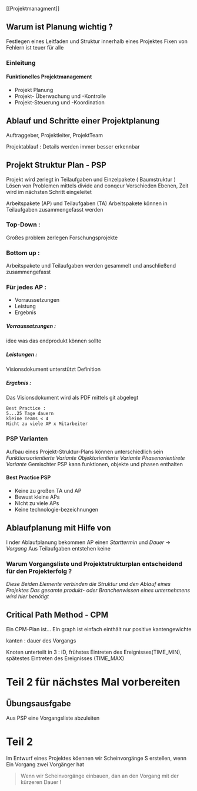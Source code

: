 [[Projektmanagment]]
## Warum ist Planung wichtig ? 
Festlegen eines Leitfaden und Struktur innerhalb eines Projektes
Fixen von Fehlern ist teuer für alle 

### Einleitung 
#### Funktionelles Projektmanagement
- Projekt Planung 
- Projekt- Überwachung und -Kontrolle 
- Projekt-Steuerung und -Koordination 


## Ablauf und Schritte einer Projektplanung 
Auftraggeber, Projektleiter, ProjektTeam

Projektablauf : Details werden immer besser erkennbar 

## Projekt Struktur Plan  - PSP
Projekt wird zerlegt in Teilaufgaben und Einzelpakete ( Baumstruktur  )
Lösen von Problemen mittels divide and conqeur 
Verschieden Ebenen, Zeit wird im nächsten Schritt eingeleitet 

Arbeitspakete (AP) und Teilaufgaben (TA)
Arbeitspakete können in Teilaufgaben zusammengefasst werden 

### Top-Down :
Großes problem zerlegen 
Forschungsprojekte 

### Bottom up : 
Arbeitspakete und Teilaufgaben werden gesammelt und anschließend zusammengefasst 

### Für jedes AP :
- Vorraussetzungen
- Leistung 
- Ergebnis 

##### Vorraussetzungen : 
idee was das endprodukt können sollte 
##### Leistungen :
Visionsdokument unterstützt Definition 
##### Ergebnis : 
Das Visionsdokument wird als PDF mittels git abgelegt 

	Best Practice : 
	5...25 Tage dauern 
	kleine Teams < 4
	Nicht zu viele AP x Mitarbeiter 


### PSP Varianten 
Aufbau eines Projekt-Struktur-Plans können unterschiedlich sein 
*Funktionsorientierte Variante* 
*Objektorientierte Variante* 
*Phasenorientirete Variante* 
Gemischter PSP kann funktionen, objekte und phasen enthalten 


#### Best Practice PSP
- Keine zu großen TA und AP 
- Bewust kleine APs
- NIcht zu viele APs
- Keine technologie-bezeichnungen 

## Ablaufplanung mit Hilfe von 

I nder Ablaufplanung bekommen AP einen *Starttermin* und *Dauer* -> *Vorgang*
Aus Teilaufgaben entstehen keine 

### Warum Vorgangsliste und Projektstrukturplan entscheidend für den Projekterfolg ?
*Diese Beiden Elemente verbinden die Struktur und den Ablauf eines Projektes* 
*Das gesamte produkt- oder Branchenwissen eines unternehmens wird hier benötigt* 


## Critical Path Method - CPM 
Ein CPM-Plan ist...
EIn graph 
ist einfach
einthält nur positive kantengewichte 

kanten  : dauer des Vorgangs 

Knoten unterteilt in 3 : iD, frühstes Eintreten des Ereignisses(TIME_MIN), spätestes Eintreten des Ereignisses (TIME_MAX)


# Teil 2 für nächstes Mal vorbereiten 


## Übungsausfgabe 

Aus PSP eine Vorgangsliste abzuleiten 




# Teil 2 


Im Entwurf eines Projektes köennen wir Scheinvorgänge S erstellen, wenn Ein Vorgang zwei Vorgänger hat 

> Wenn wir Scheinvorgänge einbauen, dan an den Vorgang mit der kürzeren Dauer !


